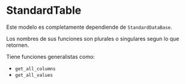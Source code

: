 # StandardTable
Este modelo es completamente dependiende de `StandardDataBase`.

Los nombres de sus funciones son plurales o singulares segun lo que retornen.

Tiene funciones generalistas como:
- `get_all_columns`
- `get_all_values`